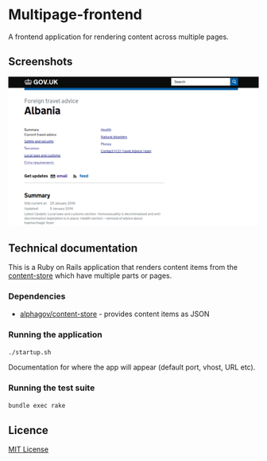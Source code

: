 # Multipage-frontend

A frontend application for rendering content across multiple pages.

## Screenshots

![Travel Advice](https://raw.githubusercontent.com/alphagov/multipage-frontend/master/docs/assets/screenshot.png)

## Technical documentation

This is a Ruby on Rails application that renders content items from the  [content-store](https://github.com/alphagov/content-store) which have multiple parts or pages.

### Dependencies

- [alphagov/content-store](https://github.com/alphagov/content-store) - provides content items as JSON

### Running the application

`./startup.sh`

Documentation for where the app will appear (default port, vhost, URL etc).

### Running the test suite

`bundle exec rake`

## Licence

[MIT License](LICENCE)
